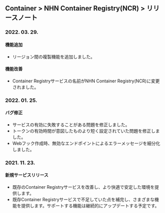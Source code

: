 ## Container > NHN Container Registry(NCR)  > リリースノート

### 2022. 03. 29.

#### 機能追加

* リージョン間の複製機能を追加しました。

#### 機能改善

* Container Registryサービスの名前がNHN Container Registry(NCR)に変更されました。

### 2022. 01. 25.
#### バグ修正
* サービスの有効に失敗することがある問題を修正しました。
* トークンの有効時間が意図したものより短く設定されていた問題を修正しました。
* Webフック作成時、無効なエンドポイントによるエラーメッセージを細分化しました。

### 2021. 11. 23.
#### 新規サービスリリース
* 既存のContainer Registryサービスを改善し、より快適で安定した環境を提供します。
* 既存Container Registryサービスで不足していた点を補完し、さまざまな機能を提供します。サポートする機能は継続的にアップデートする予定です。
